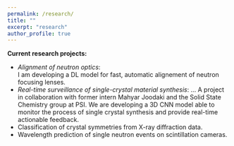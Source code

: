 ```yaml
---
permalink: /research/
title: ""
excerpt: "research"
author_profile: true
---
```




**Current research projects:** 

- _Alignment of neutron optics_: <br> I am developing a DL model for fast, automatic alignement of neutron focusing lenses. 
- _Real-time surveillance of single-crystal material synthesis_: ... 
  A project in collaboration with former intern Mahyar Joodaki and the Solid State Chemistry group at PSI. We are developing a 3D CNN model able to  monitor     the process of single crystal synthesis and provide real-time actionable feedback. 
- Classification of crystal symmetries  from X-ray diffraction data.
- Wavelength prediction of single neutron events on scintillation cameras.




 



